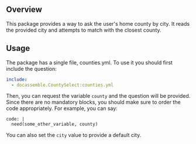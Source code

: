 ## Overview
This package provides a way to ask the user's home county by city. 
It reads the provided city and attempts to match with the closest county.

## Usage
The package has a single file, counties.yml. To use it you should first include the question:
```yaml
include:
  - docassemble.CountySelect:counties.yml
```
Then, you can request the variable `county` and the question will be provided. 
Since there are no mandatory blocks, you should make sure to order the code appropriately.
For example, you can say:
```yaml:
code: |
  need(some_other_variable, county)
```
You can also set the `city` value to provide a default city.